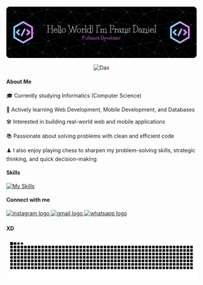 <!--
**FransDaniel-git/FransDaniel-git** is a ✨ _special_ ✨ repository because its `README.md` (this file) appears on your GitHub profile.

Here are some ideas to get you started:

- 🔭 I’m currently working on ...
- 🌱 I’m currently learning ...
- 👯 I’m looking to collaborate on ...
- 🤔 I’m looking for help with ...
- 💬 Ask me about ...
- 📫 How to reach me: ...
- 😄 Pronouns: ...
- ⚡ Fun fact: ...
-->

![Dax](img/github-header-banner.png)

<p align="center">
  <img src="https://media1.giphy.com/media/v1.Y2lkPTc5MGI3NjExc2FrMDI0bjA1aHp1aGg1cnFyOHUzNzJidHUzNHZuOXg4NGF3bmY2ciZlcD12MV9pbnRlcm5hbF9naWZfYnlfaWQmY3Q9Zw/VE4InmieSgVqM/giphy.gif" alt="Dax" />
</p>

#### About Me

🎓 Currently studying Informatics (Computer Science)

🌱 Actively learning Web Development, Mobile Development, and Databases

🛠️ Interested in building real-world web and mobile applications

📚 Passionate about solving problems with clean and efficient code

♟️ I also enjoy playing chess to sharpen my problem-solving skills, strategic thinking, and quick decision-making

#### Skills

[![My Skills](https://skillicons.dev/icons?i=html,css,javascript,php,dart,java,c,py,laravel,flutter,react,nodejs,expressjs,mongodb,mysql,firebase,bootstrap,tailwind,postman,git,github&theme=dark&perline=7)](https://skillicons.dev)

#### Connect with me

<div align="left">
  <a href="https://instagram.com/frns_daniel" target="_blank">
    <img src="https://raw.githubusercontent.com/maurodesouza/profile-readme-generator/master/src/assets/icons/social/instagram/default.svg" width="52" height="40" alt="instagram logo"  />
  </a>
  <a href="mailto:fransrajagukguk88@gmail.com" target="_blank">
    <img src="https://raw.githubusercontent.com/maurodesouza/profile-readme-generator/master/src/assets/icons/social/gmail/default.svg" width="52" height="40" alt="gmail logo"  />
  </a>
  <a href="https://wa.me/6281344284520" target="_blank">
    <img src="https://raw.githubusercontent.com/maurodesouza/profile-readme-generator/master/src/assets/icons/social/whatsapp/default.svg" width="52" height="40" alt="whatsapp logo"  />
  </a>
</div>

###

#### XD

<img src="https://raw.githubusercontent.com/FransDaniel-git/FransDaniel-git/output/snake.svg" alt="Snake animation" />

###
